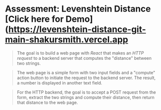 # Assessment: Levenshtein Distance [Click here for Demo](https://levenshtein-distance-git-main-shakursmith.vercel.app

> The goal is to build a web page with *React* that makes an *HTTP request* to a backend server that computes the "distance" between two strings.

> The web page is a simple form with two input fields and a "compute" action button to initiate the request to the backend server. The result, a number is displayed in another text field.

> For the HTTP backend, the goal is to accept a POST request from the form, extract the two strings and compute their distance, then return that distance to the web page.
